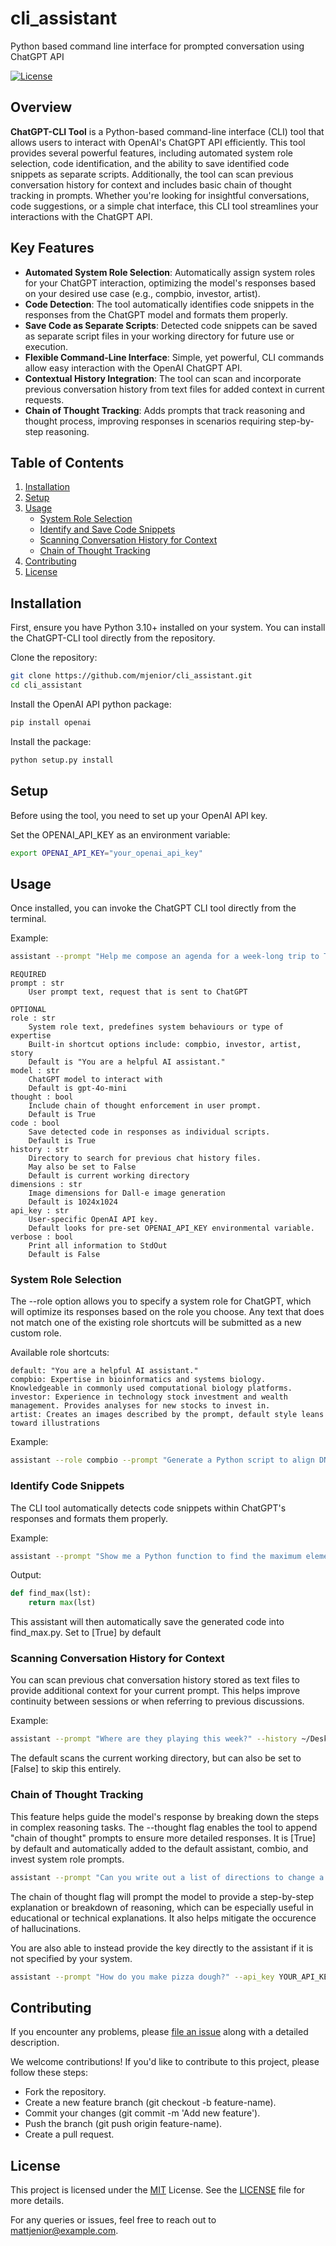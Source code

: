 # cli_assistant
Python based command line interface for prompted conversation using ChatGPT API


[![License](https://img.shields.io/badge/license-MIT-blue.svg)](LICENSE)

## Overview

**ChatGPT-CLI Tool** is a Python-based command-line interface (CLI) tool that allows users to interact with OpenAI's ChatGPT API efficiently. This tool provides several powerful features, including automated system role selection, code identification, and the ability to save identified code snippets as separate scripts. Additionally, the tool can scan previous conversation history for context and includes basic chain of thought tracking in prompts. Whether you're looking for insightful conversations, code suggestions, or a simple chat interface, this CLI tool streamlines your interactions with the ChatGPT API.

## Key Features

- **Automated System Role Selection**: Automatically assign system roles for your ChatGPT interaction, optimizing the model's responses based on your desired use case (e.g., compbio, investor, artist).
- **Code Detection**: The tool automatically identifies code snippets in the responses from the ChatGPT model and formats them properly.
- **Save Code as Separate Scripts**: Detected code snippets can be saved as separate script files in your working directory for future use or execution.
- **Flexible Command-Line Interface**: Simple, yet powerful, CLI commands allow easy interaction with the OpenAI ChatGPT API.
- **Contextual History Integration**: The tool can scan and incorporate previous conversation history from text files for added context in current requests.
- **Chain of Thought Tracking**: Adds prompts that track reasoning and thought process, improving responses in scenarios requiring step-by-step reasoning.


## Table of Contents

1. [Installation](#installation)
2. [Setup](#setup)
3. [Usage](#usage)
   - [System Role Selection](#system-role-selection)
   - [Identify and Save Code Snippets](#identify-code-snippets)
   - [Scanning Conversation History for Context](#scanning-conversation-history-for-context)
   - [Chain of Thought Tracking](#chain-of-thought-tracking)
5. [Contributing](#contributing)
6. [License](#license)


## Installation

First, ensure you have Python 3.10+ installed on your system. You can install the ChatGPT-CLI tool directly from the repository.

Clone the repository:

```bash
git clone https://github.com/mjenior/cli_assistant.git
cd cli_assistant
```

Install the OpenAI API python package:
```bash
pip install openai
```

Install the package:

```bash
python setup.py install
```


## Setup

Before using the tool, you need to set up your OpenAI API key.

Set the OPENAI_API_KEY as an environment variable:
```bash
export OPENAI_API_KEY="your_openai_api_key"
```


## Usage

Once installed, you can invoke the ChatGPT CLI tool directly from the terminal.

Example:
```bash
assistant --prompt "Help me compose an agenda for a week-long trip to Tokyo."
```

```
REQUIRED
prompt : str
    User prompt text, request that is sent to ChatGPT

OPTIONAL
role : str
    System role text, predefines system behaviours or type of expertise
    Built-in shortcut options include: compbio, investor, artist, story
    Default is "You are a helpful AI assistant."
model : str
    ChatGPT model to interact with
    Default is gpt-4o-mini
thought : bool
    Include chain of thought enforcement in user prompt.
    Default is True
code : bool
    Save detected code in responses as individual scripts.
    Default is True
history : str
    Directory to search for previous chat history files.
    May also be set to False
    Default is current working directory
dimensions : str
    Image dimensions for Dall-e image generation
    Default is 1024x1024
api_key : str
    User-specific OpenAI API key. 
    Default looks for pre-set OPENAI_API_KEY environmental variable.
verbose : bool
    Print all information to StdOut
    Default is False
```

### System Role Selection

The --role option allows you to specify a system role for ChatGPT, which will optimize its responses based on the role you choose. Any text that does not match one of the existing role shortcuts will be submitted as a new custom role.

Available role shortcuts:

    default: "You are a helpful AI assistant."
    compbio: Expertise in bioinformatics and systems biology. Knowledgeable in commonly used computational biology platforms.
    investor: Experience in technology stock investment and wealth management. Provides analyses for new stocks to invest in.
    artist: Creates an images described by the prompt, default style leans toward illustrations

Example:
```bash
assistant --role compbio --prompt "Generate a Python script to align DNA sequences and analyze the data. Add code to generate at least 2 figures summarizing the results."
```

### Identify Code Snippets

The CLI tool automatically detects code snippets within ChatGPT's responses and formats them properly.

Example:
```bash
assistant --prompt "Show me a Python function to find the maximum element in a list." --code True
```

Output:
```python
def find_max(lst):
    return max(lst)
```

This assistant will then automatically save the generated code into find_max.py. Set to [True] by default

### Scanning Conversation History for Context

You can scan previous chat conversation history stored as text files to provide additional context for your current prompt. This helps improve continuity between sessions or when referring to previous discussions. 

Example:
```bash
assistant --prompt "Where are they playing this week?" --history ~/Desktop/history_docs
```

The default scans the current working directory, but can also be set to [False] to skip this entirely.

### Chain of Thought Tracking

This feature helps guide the model's response by breaking down the steps in complex reasoning tasks. The --thought flag enables the tool to append "chain of thought" prompts to ensure more detailed responses. It is [True] by default and automatically added to the default assistant, combio, and invest system role prompts.

```bash
assistant --prompt "Can you write out a list of directions to change a tire?" --thought True
```

The chain of thought flag will prompt the model to provide a step-by-step explanation or breakdown of reasoning, which can be especially useful in educational or technical explanations. It also helps mitigate the occurence of hallucinations.


You are also able to instead provide the key directly to the assistant if it is not specified by your system.
```bash
assistant --prompt "How do you make pizza dough?" --api_key YOUR_API_KEY_HERE
```


## Contributing

If you encounter any problems, please [file an issue](https://github.com/mjenior/cli_assistant/issues) along with a detailed description.

We welcome contributions! If you'd like to contribute to this project, please follow these steps:

- Fork the repository.
- Create a new feature branch (git checkout -b feature-name).
- Commit your changes (git commit -m 'Add new feature').
- Push the branch (git push origin feature-name).
- Create a pull request.


## License

This project is licensed under the [MIT](http://opensource.org/licenses/MIT) License. See the [LICENSE](https://raw.githubusercontent.com/mjenior/cli_assistant/refs/heads/main/LICENSE.txt) file for more details.

For any queries or issues, feel free to reach out to mattjenior@example.com.

